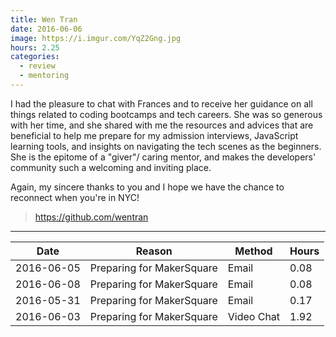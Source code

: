 ```yaml
---
title: Wen Tran
date: 2016-06-06
image: https://i.imgur.com/YqZ2Gng.jpg
hours: 2.25
categories:
  - review
  - mentoring
---
```


I had the pleasure to chat with Frances and to receive her guidance on all things related to coding bootcamps and tech careers. She was so generous with her time, and she shared with me the resources and advices that are beneficial to help me prepare for my admission interviews, JavaScript learning tools, and insights on navigating the tech scenes as the beginners. She is the epitome of a "giver"/ caring mentor, and makes the developers' community such a welcoming and inviting place.

Again, my sincere thanks to you and I hope we have the chance to reconnect when you're in NYC!

> https://github.com/wentran

---

| Date       | Reason                    | Method     | Hours |
| ---------- | ------------------------- | ---------- | ----- |
| 2016-06-05 | Preparing for MakerSquare | Email      | 0.08  |
| 2016-06-08 | Preparing for MakerSquare | Email      | 0.08  |
| 2016-05-31 | Preparing for MakerSquare | Email      | 0.17  |
| 2016-06-03 | Preparing for MakerSquare | Video Chat | 1.92  |